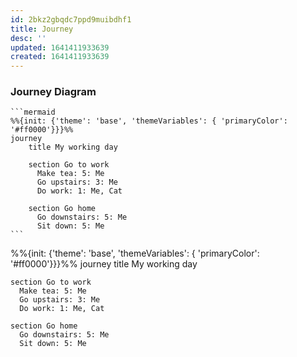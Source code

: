 ```yaml
---
id: 2bkz2gbqdc7ppd9muibdhf1
title: Journey
desc: ''
updated: 1641411933639
created: 1641411933639
---
```



### Journey Diagram

````
```mermaid
%%{init: {'theme': 'base', 'themeVariables': { 'primaryColor': '#ff0000'}}}%%
journey 
	title My working day
	
    section Go to work
      Make tea: 5: Me
      Go upstairs: 3: Me
      Do work: 1: Me, Cat
    
	section Go home
      Go downstairs: 5: Me
      Sit down: 5: Me
```
````

<div class="mermaid">
  %%{init: {'theme': 'base', 'themeVariables': { 'primaryColor': '#ff0000'}}}%%
journey 
	title My working day
	
    section Go to work
      Make tea: 5: Me
      Go upstairs: 3: Me
      Do work: 1: Me, Cat
    
	section Go home
      Go downstairs: 5: Me
      Sit down: 5: Me
</div>
